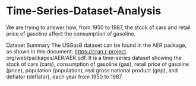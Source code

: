 # Time-Series-Dataset-Analysis
We are trying to answer how, from 1950 to 1987, the stock of cars and retail price of gasoline affect the consumption of gasoline.

Dataset Summary
The USGasB dataset can be found in the AER package, as shown in this document: https://cran.r-project. org/web/packages/AER/AER.pdf. It is a time-series dataset showing the stock of cars (cars), consumption of gasoline (gas), retail price of gasoline (price), population (population), real gross national product (gnp), and deflator (deflator), each year from 1950 to 1987.
